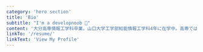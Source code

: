 ```yaml
---
category: 'hero section'
title: 'Bio'
subtitle: "I'm a developnoob 😤"
content: '大分高専情報工学科卒業。山口大学工学部知能情報工学科4年に在学中。高専では「CNNを用いた路面領域抽出における影の色補正に関する研究」をテーマに研究を行いました。ウェブフロントエンドとデータサイエンスに興味があります。'
linkTo: '/resume/'
linkText: 'View My Profile'
---
```

